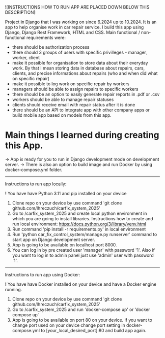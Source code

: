 ![INSTRUCTIONS HOW TO RUN APP ARE PLACED DOWN BELOW THIS DESCRIPTION]

Project in Django that I was working on since 6.2024 up to 10.2024.
It is an app to help organise work in car repair service. I build this app using Django, Django Rest Framework, HTML and CSS.
Main functional / non-functional requirements were:
- there should be authorization process
- there should 3 groups of users with specific privilleges - manager, worker, client
- make it possible for organisation to store data about their everyday work. By that I mean storing data in database about repairs, cars, clients, and precise informations about repairs (who and when did what on specific repair)
- make it possible to log work on specific repair by workers
- managers should be able to assign repairs to specific workers
- there should be an option to easily generate repair reports in .pdf or .csv
- workers should be able to manage repair statuses
- clients should receive email with repair status after it is done
- there should be an API to integrate app with other company apps or build mobile app based on models from this app.

# Main things I learned during creating this App.

-> App is ready for you to run in Django development mode on development server. 
-> There is also an option to build image and run Docker by using docker-compose.yml folder.
_______________________________
Instructions to run app locally:

! You have have Python 3.11 and pip installed on your device

1. Clone repo on your device by use command 'git clone github.com/lhreczuch/carfix_system_2025'
2. Go to /carfix_system_2025 and create local python environment in which you are going to install libraries. Instructions how to create and run local environment: https://docs.python.org/3/library/venv.html
3. Run command 'pip install -r requirements.py' in local environment
4. Run 'python car_fix_control_system/manage.py runserver' command to start app on Django development server.
5. App is going to be available on localhost port 8000.
6. You can log in by pre created user 'manager' with password '1'. Also if you want to log in to admin panel just use 'admin' user with password '1'.

_______________________________
Instructions to run app using Docker:

! You have have Docker installed on your device and have a Docker engine running.

1. Clone repo on your device by use command 'git clone github.com/lhreczuch/carfix_system_2025'
2. Go to /carfix_system_2025 and run 'docker-compose up' or 'docker compose up'
3. App is going to be available on port 80 on your device. If you want to change port used on your device change port setting in docker-compose.yml to [your_local_desired_port]:80 and build app again.

